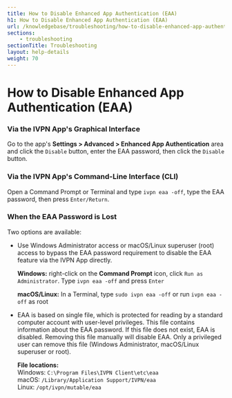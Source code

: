```yaml
---
title: How to Disable Enhanced App Authentication (EAA)
h1: How to Disable Enhanced App Authentication (EAA)
url: /knowledgebase/troubleshooting/how-to-disable-enhanced-app-authentication-eaa
sections:
    - troubleshooting
sectionTitle: Troubleshooting
layout: help-details
weight: 70
---
```


# How to Disable Enhanced App Authentication (EAA)

### Via the IVPN App's Graphical Interface

Go to the app's **Settings > Advanced > Enhanced App Authentication** area and click the `Disable` button, enter the EAA password, then click the `Disable` button.

### Via the IVPN App's Command-Line Interface (CLI)

Open a Command Prompt or Terminal and type `ivpn eaa -off`, type the EAA password, then press `Enter/Return`.

### When the EAA Password is Lost

Two options are available:

- Use Windows Administrator access or macOS/Linux superuser (root) access to bypass the EAA password requirement to disable the EAA feature via the IVPN App directly.

    **Windows:** right-click on the **Command Prompt** icon, click `Run as Administrator`. Type `ivpn eaa -off` and press `Enter`

    **macOS/Linux:** In a Terminal, type `sudo ivpn eaa -off` or run `ivpn eaa -off` as root

- EAA is based on single file, which is protected for reading by a standard computer account with user-level privileges.  This file contains information about the EAA password.  If this file does not exist, EAA is disabled.  Removing this file manually will disable EAA.  Only a privileged user can remove this file (Windows Administrator, macOS/Linux superuser or root).

    **File locations:**  
    Windows: `C:\Program Files\IVPN Client\etc\eaa`  
    macOS: `/Library/Application Support/IVPN/eaa`  
    Linux: `/opt/ivpn/mutable/eaa`  
